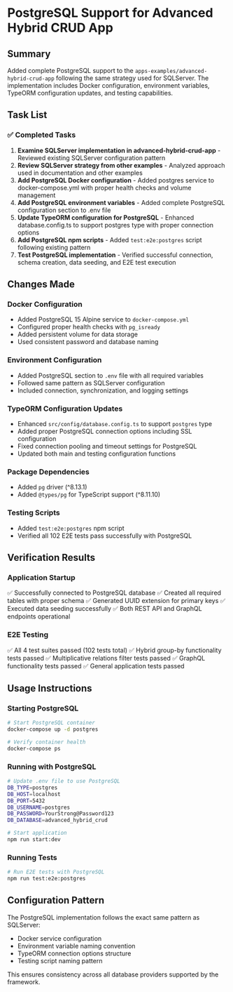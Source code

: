 # PostgreSQL Support for Advanced Hybrid CRUD App

## Summary
Added complete PostgreSQL support to the `apps-examples/advanced-hybrid-crud-app` following the same strategy used for SQLServer. The implementation includes Docker configuration, environment variables, TypeORM configuration updates, and testing capabilities.

## Task List

### ✅ Completed Tasks

1. **Examine SQLServer implementation in advanced-hybrid-crud-app** - Reviewed existing SQLServer configuration pattern
2. **Review SQLServer strategy from other examples** - Analyzed approach used in documentation and other examples
3. **Add PostgreSQL Docker configuration** - Added postgres service to docker-compose.yml with proper health checks and volume management
4. **Add PostgreSQL environment variables** - Added complete PostgreSQL configuration section to .env file
5. **Update TypeORM configuration for PostgreSQL** - Enhanced database.config.ts to support postgres type with proper connection options
6. **Add PostgreSQL npm scripts** - Added `test:e2e:postgres` script following existing pattern
7. **Test PostgreSQL implementation** - Verified successful connection, schema creation, data seeding, and E2E test execution

## Changes Made

### Docker Configuration
- Added PostgreSQL 15 Alpine service to `docker-compose.yml`
- Configured proper health checks with `pg_isready`
- Added persistent volume for data storage
- Used consistent password and database naming

### Environment Configuration
- Added PostgreSQL section to `.env` file with all required variables
- Followed same pattern as SQLServer configuration
- Included connection, synchronization, and logging settings

### TypeORM Configuration Updates
- Enhanced `src/config/database.config.ts` to support `postgres` type
- Added proper PostgreSQL connection options including SSL configuration
- Fixed connection pooling and timeout settings for PostgreSQL
- Updated both main and testing configuration functions

### Package Dependencies
- Added `pg` driver (^8.13.1)
- Added `@types/pg` for TypeScript support (^8.11.10)

### Testing Scripts
- Added `test:e2e:postgres` npm script
- Verified all 102 E2E tests pass successfully with PostgreSQL

## Verification Results

### Application Startup
✅ Successfully connected to PostgreSQL database
✅ Created all required tables with proper schema
✅ Generated UUID extension for primary keys
✅ Executed data seeding successfully
✅ Both REST API and GraphQL endpoints operational

### E2E Testing
✅ All 4 test suites passed (102 tests total)
✅ Hybrid group-by functionality tests passed
✅ Multiplicative relations filter tests passed
✅ GraphQL functionality tests passed
✅ General application tests passed

## Usage Instructions

### Starting PostgreSQL
```bash
# Start PostgreSQL container
docker-compose up -d postgres

# Verify container health
docker-compose ps
```

### Running with PostgreSQL
```bash
# Update .env file to use PostgreSQL
DB_TYPE=postgres
DB_HOST=localhost
DB_PORT=5432
DB_USERNAME=postgres
DB_PASSWORD=YourStrong@Password123
DB_DATABASE=advanced_hybrid_crud

# Start application
npm run start:dev
```

### Running Tests
```bash
# Run E2E tests with PostgreSQL
npm run test:e2e:postgres
```

## Configuration Pattern
The PostgreSQL implementation follows the exact same pattern as SQLServer:
- Docker service configuration
- Environment variable naming convention
- TypeORM connection options structure
- Testing script naming pattern

This ensures consistency across all database providers supported by the framework.